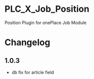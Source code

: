 # PLC_X_Job_Position

Position Plugin for onePlace Job Module

# Changelog

## 1.0.3
- db fix for article field
